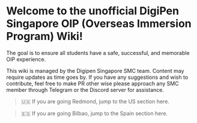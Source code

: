 # Welcome to the unofficial DigiPen Singapore OIP (Overseas Immersion Program) Wiki!
The goal is to ensure all students have a safe, successful, and memorable OIP experience.

This wiki is managed by the Digipen Singapore SMC team. Content may require updates as time goes by. If you have any suggestions and wish to contribute, feel free to make PR other wise please approach any SMC member through Telegram or the Discord server for assistance.

> 🇺🇸 If you are going Redmond, jump to the US section here.

> 🇪🇸 If you are going Bilbao, jump to the Spain section here.
